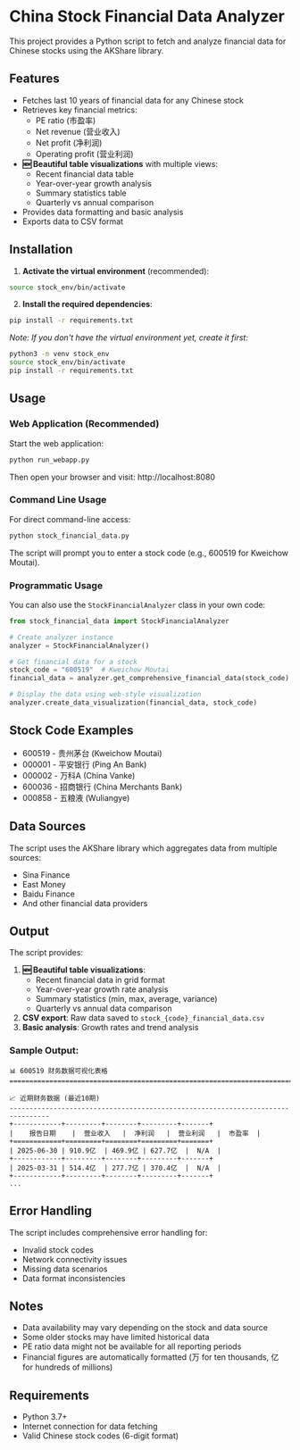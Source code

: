 # China Stock Financial Data Analyzer

This project provides a Python script to fetch and analyze financial data for Chinese stocks using the AKShare library.

## Features

- Fetches last 10 years of financial data for any Chinese stock
- Retrieves key financial metrics:
  - PE ratio (市盈率)
  - Net revenue (营业收入)
  - Net profit (净利润)
  - Operating profit (营业利润)
- **🆕 Beautiful table visualizations** with multiple views:
  - Recent financial data table
  - Year-over-year growth analysis
  - Summary statistics table
  - Quarterly vs annual comparison
- Provides data formatting and basic analysis
- Exports data to CSV format

## Installation

1. **Activate the virtual environment** (recommended):
```bash
source stock_env/bin/activate
```

2. **Install the required dependencies**:
```bash
pip install -r requirements.txt
```

*Note: If you don't have the virtual environment yet, create it first:*
```bash
python3 -m venv stock_env
source stock_env/bin/activate
pip install -r requirements.txt
```

## Usage

### Web Application (Recommended)

Start the web application:
```bash
python run_webapp.py
```

Then open your browser and visit: http://localhost:8080

### Command Line Usage

For direct command-line access:
```bash
python stock_financial_data.py
```

The script will prompt you to enter a stock code (e.g., 600519 for Kweichow Moutai).

### Programmatic Usage

You can also use the `StockFinancialAnalyzer` class in your own code:

```python
from stock_financial_data import StockFinancialAnalyzer

# Create analyzer instance
analyzer = StockFinancialAnalyzer()

# Get financial data for a stock
stock_code = "600519"  # Kweichow Moutai
financial_data = analyzer.get_comprehensive_financial_data(stock_code)

# Display the data using web-style visualization
analyzer.create_data_visualization(financial_data, stock_code)
```

## Stock Code Examples

- 600519 - 贵州茅台 (Kweichow Moutai)
- 000001 - 平安银行 (Ping An Bank)
- 000002 - 万科A (China Vanke)
- 600036 - 招商银行 (China Merchants Bank)
- 000858 - 五粮液 (Wuliangye)

## Data Sources

The script uses the AKShare library which aggregates data from multiple sources:
- Sina Finance
- East Money
- Baidu Finance
- And other financial data providers

## Output

The script provides:
1. **🆕 Beautiful table visualizations**:
   - Recent financial data in grid format
   - Year-over-year growth rate analysis
   - Summary statistics (min, max, average, variance)
   - Quarterly vs annual data comparison
2. **CSV export**: Raw data saved to `stock_{code}_financial_data.csv`
3. **Basic analysis**: Growth rates and trend analysis

### Sample Output:
```
📊 600519 财务数据可视化表格
================================================================================

📈 近期财务数据 (最近10期)
--------------------------------------------------------------------------------
+------------+---------+--------+---------+-------+
|    报告日期    |  营业收入   |  净利润   |  营业利润   |  市盈率  |
+============+=========+========+=========+=======+
| 2025-06-30 | 910.9亿  | 469.9亿 | 627.7亿  |  N/A  |
+------------+---------+--------+---------+-------+
| 2025-03-31 | 514.4亿  | 277.7亿 | 370.4亿  |  N/A  |
+------------+---------+--------+---------+-------+
...
```

## Error Handling

The script includes comprehensive error handling for:
- Invalid stock codes
- Network connectivity issues
- Missing data scenarios
- Data format inconsistencies

## Notes

- Data availability may vary depending on the stock and data source
- Some older stocks may have limited historical data
- PE ratio data might not be available for all reporting periods
- Financial figures are automatically formatted (万 for ten thousands, 亿 for hundreds of millions)

## Requirements

- Python 3.7+
- Internet connection for data fetching
- Valid Chinese stock codes (6-digit format)
